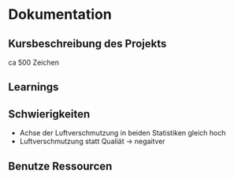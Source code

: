 # Dokumentation
## Kursbeschreibung des Projekts
ca 500 Zeichen
## Learnings


## Schwierigkeiten

- Achse der Luftverschmutzung in beiden Statistiken gleich hoch 
- Luftverschmutzung statt Qualiät -> negaitver
## Benutze Ressourcen